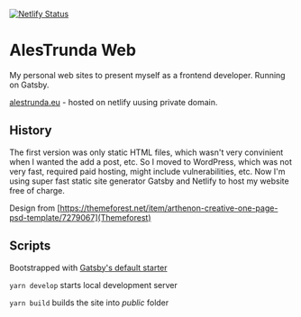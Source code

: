 [![Netlify Status](https://api.netlify.com/api/v1/badges/ad815476-23d9-490f-b12c-5d732bf8d610/deploy-status)](https://app.netlify.com/sites/amazing-payne-e964c7/deploys)

# AlesTrunda Web

My personal web sites to present myself as a frontend developer. Running on Gatsby.

[alestrunda.eu](http://alestrunda.eu) - hosted on netlify uusing private domain.

## History

The first version was only static HTML files, which wasn't very convinient when I wanted the add a post, etc. So I moved to WordPress, which was not very fast, required paid hosting, might include vulnerabilities, etc. Now I'm using super fast static site generator Gatsby and Netlify to host my website free of charge.

Design from [https://themeforest.net/item/arthenon-creative-one-page-psd-template/7279067](Themeforest)

## Scripts

Bootstrapped with [Gatsby's default starter](https://github.com/gatsbyjs/gatsby-starter-default)

`yarn develop` starts local development server

`yarn build` builds the site into _public_ folder
